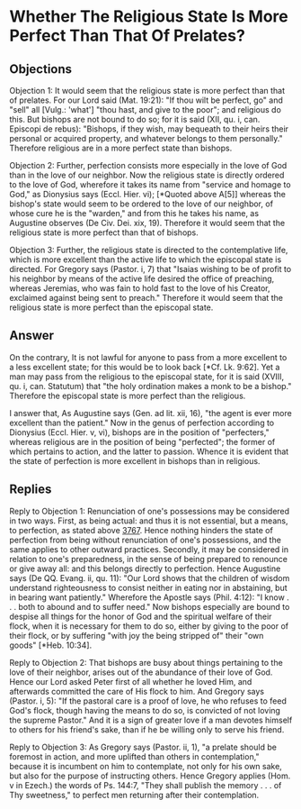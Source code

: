 # Whether The Religious State Is More Perfect Than That Of Prelates?

## Objections

Objection 1: It would seem that the religious state is more perfect than that of prelates. For our Lord said (Mat. 19:21): "If thou wilt be perfect, go" and "sell" all [Vulg.: 'what'] "thou hast, and give to the poor"; and religious do this. But bishops are not bound to do so; for it is said (XII, qu. i, can. Episcopi de rebus): "Bishops, if they wish, may bequeath to their heirs their personal or acquired property, and whatever belongs to them personally." Therefore religious are in a more perfect state than bishops.

Objection 2: Further, perfection consists more especially in the love of God than in the love of our neighbor. Now the religious state is directly ordered to the love of God, wherefore it takes its name from "service and homage to God," as Dionysius says (Eccl. Hier. vi); [*Quoted above A[5]] whereas the bishop's state would seem to be ordered to the love of our neighbor, of whose cure he is the "warden," and from this he takes his name, as Augustine observes (De Civ. Dei. xix, 19). Therefore it would seem that the religious state is more perfect than that of bishops.

Objection 3: Further, the religious state is directed to the contemplative life, which is more excellent than the active life to which the episcopal state is directed. For Gregory says (Pastor. i, 7) that "Isaias wishing to be of profit to his neighbor by means of the active life desired the office of preaching, whereas Jeremias, who was fain to hold fast to the love of his Creator, exclaimed against being sent to preach." Therefore it would seem that the religious state is more perfect than the episcopal state.

## Answer

On the contrary, It is not lawful for anyone to pass from a more excellent to a less excellent state; for this would be to look back [*Cf. Lk. 9:62]. Yet a man may pass from the religious to the episcopal state, for it is said (XVIII, qu. i, can. Statutum) that "the holy ordination makes a monk to be a bishop." Therefore the episcopal state is more perfect than the religious.

I answer that, As Augustine says (Gen. ad lit. xii, 16), "the agent is ever more excellent than the patient." Now in the genus of perfection according to Dionysius (Eccl. Hier. v, vi), bishops are in the position of "perfecters," whereas religious are in the position of being "perfected"; the former of which pertains to action, and the latter to passion. Whence it is evident that the state of perfection is more excellent in bishops than in religious.

## Replies

Reply to Objection 1: Renunciation of one's possessions may be considered in two ways. First, as being actual: and thus it is not essential, but a means, to perfection, as stated above [3767](A[3]). Hence nothing hinders the state of perfection from being without renunciation of one's possessions, and the same applies to other outward practices. Secondly, it may be considered in relation to one's preparedness, in the sense of being prepared to renounce or give away all: and this belongs directly to perfection. Hence Augustine says (De QQ. Evang. ii, qu. 11): "Our Lord shows that the children of wisdom understand righteousness to consist neither in eating nor in abstaining, but in bearing want patiently." Wherefore the Apostle says (Phil. 4:12): "I know . . . both to abound and to suffer need." Now bishops especially are bound to despise all things for the honor of God and the spiritual welfare of their flock, when it is necessary for them to do so, either by giving to the poor of their flock, or by suffering "with joy the being stripped of" their "own goods" [*Heb. 10:34].

Reply to Objection 2: That bishops are busy about things pertaining to the love of their neighbor, arises out of the abundance of their love of God. Hence our Lord asked Peter first of all whether he loved Him, and afterwards committed the care of His flock to him. And Gregory says (Pastor. i, 5): "If the pastoral care is a proof of love, he who refuses to feed God's flock, though having the means to do so, is convicted of not loving the supreme Pastor." And it is a sign of greater love if a man devotes himself to others for his friend's sake, than if he be willing only to serve his friend.

Reply to Objection 3: As Gregory says (Pastor. ii, 1), "a prelate should be foremost in action, and more uplifted than others in contemplation," because it is incumbent on him to contemplate, not only for his own sake, but also for the purpose of instructing others. Hence Gregory applies (Hom. v in Ezech.) the words of Ps. 144:7, "They shall publish the memory . . . of Thy sweetness," to perfect men returning after their contemplation.